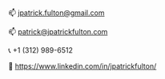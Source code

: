 :mailbox: jpatrick.fulton@gmail.com

:mailbox: patrick@jpatrickfulton.com

:telephone_receiver: +1 (312) 989-6512

:link: https://www.linkedin.com/in/jpatrickfulton/